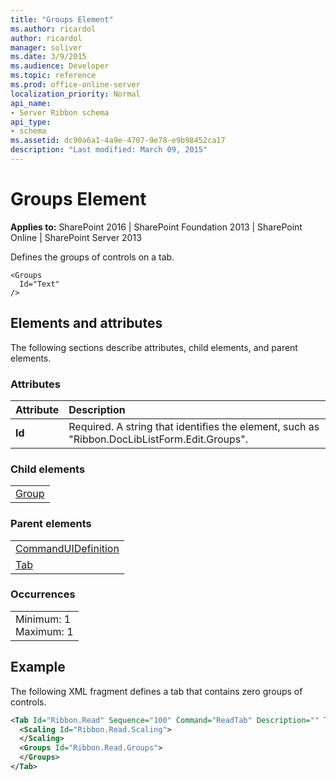 ```yaml
---
title: "Groups Element"
ms.author: ricardol
author: ricardol
manager: soliver
ms.date: 3/9/2015
ms.audience: Developer
ms.topic: reference
ms.prod: office-online-server
localization_priority: Normal
api_name:
- Server Ribbon schema
api_type:
- schema
ms.assetid: dc90a6a1-4a9e-4707-9e78-e9b98452ca17
description: "Last modified: March 09, 2015"
---
```


# Groups Element

 
  
 **Applies to:** SharePoint 2016 | SharePoint Foundation 2013 | SharePoint Online | SharePoint Server 2013
  
Defines the groups of controls on a tab.
  
```
<Groups
  Id="Text"
/>
```

## Elements and attributes

The following sections describe attributes, child elements, and parent elements.

### Attributes

|**Attribute**|**Description**|
|:-----|:-----|
|**Id** <br/> |Required. A string that identifies the element, such as "Ribbon.DocLibListForm.Edit.Groups".  <br/> |
   
### Child elements

||
|:-----|
|[Group](group-element-ribbon.md)|
   
### Parent elements

||
|:-----|
|[CommandUIDefinition](../../sharepoint-features-schemas/custom-action-definition-schema/commanduidefinition-element.md) <br/> |
|[Tab](tab-element.md) <br/> |
   
### Occurrences

||
|:-----|
|Minimum: 1  <br/> Maximum: 1  <br/> |
   
## Example

The following XML fragment defines a tab that contains zero groups of controls.
  
```XML
<Tab Id="Ribbon.Read" Sequence="100" Command="ReadTab" Description="" Title="$Resources:core,TabRead;" CssClass="ms-browseTab">
  <Scaling Id="Ribbon.Read.Scaling">
  </Scaling>
  <Groups Id="Ribbon.Read.Groups">
  </Groups>
</Tab>
```


